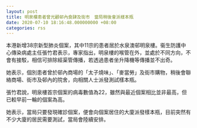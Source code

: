```yaml
---
layout: post
title: 明泉樓患者曾光顧邨內食肆及街市　當局稍後會派樣本瓶
date: 2020-07-10 18:16:48.000000000 +08:00
categories: rss
---
```


本港新增38宗新型肺炎個案，其中11宗的患者居於水泉澳邨明泉樓。衞生防護中心傳染病處主任張竹君表示，專家指出，明泉樓的喉管在外，並處於不同方向，不會有接駁，相信可排除經渠管傳播，若透過患者坐升降機等傳播並不出奇。

她表示，個別患者曾於邨內商場的「太子燒味」、「麥當勞」及街市購物，稍後會聯絡商場、街市及邨內的院舍，向相關人士派發測試樣本瓶。

張竹君說，明泉樓首宗個案的病毒數值為22，雖然與最近個案相比並非最高，但已較早前一輪的個案為高。

她表示，當局只要發現確診個案，便會向個案居住的大廈派發樣本瓶，目前突然有不少大廈的居民需要測試，當局會陸續安排。
